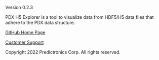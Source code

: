 Version 0.2.3

PDX H5 Explorer is a tool to visualize data from HDF5/H5 data files that adhere to the PDX data structure.

[GitHub Home Page](https://github.com/udupa-varun/hdf5_explorer)

[Customer Support](mailto:customersupport@predictronics.com)

Copyright 2022 Predictronics Corp. All rights reserved.